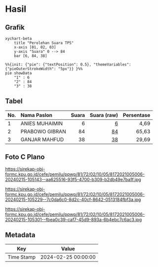 # Hasil

## Grafik

```mermaid
xychart-beta
    title "Perolehan Suara TPS"
    x-axis [01, 02, 03]
    y-axis "Suara" 0 --> 84
    bar [6, 84, 38]
```

```mermaid
%%{init: {"pie": {"textPosition": 0.5}, "themeVariables": {"pieOuterStrokeWidth": "5px"}} }%%
pie showData
    "1" : 6
    "2" : 84
    "3" : 38
```

## Tabel

| No. | Nama Paslon    | Suara | Suara (raw) | Persentase |
|:--- |:-------------- | -----:| -----------:| ----------:|
| 1   | ANIES MUHAIMIN | 6     | [6][p-1]    | 4,69       |
| 2   | PRABOWO GIBRAN | 84    | [84][p-2]   | 65,63      |
| 3   | GANJAR MAHFUD  | 38    | [38][p-3]   | 29,69      |


[p-1]: https://github.com/gigit-pemilu/pemilu-2024-81-maluku/blob/main/pilpres/hitung-suara/sub/81-maluku/sub/72-kota-tual/sub/02-pulau-dullah-selatan/sub/1005-lodar-el/sub/006-tps/sub/paslon-1.txt
[p-2]: https://github.com/gigit-pemilu/pemilu-2024-81-maluku/blob/main/pilpres/hitung-suara/sub/81-maluku/sub/72-kota-tual/sub/02-pulau-dullah-selatan/sub/1005-lodar-el/sub/006-tps/sub/paslon-2.txt
[p-3]: https://github.com/gigit-pemilu/pemilu-2024-81-maluku/blob/main/pilpres/hitung-suara/sub/81-maluku/sub/72-kota-tual/sub/02-pulau-dullah-selatan/sub/1005-lodar-el/sub/006-tps/sub/paslon-3.txt

## Foto C Plano

https://sirekap-obj-formc.kpu.go.id/cefe/pemilu/ppwp/81/72/02/10/05/8172021005006-20240215-105143--aa625516-93f5-4700-b309-b2db49e7ba1f.jpg

https://sirekap-obj-formc.kpu.go.id/cefe/pemilu/ppwp/81/72/02/10/05/8172021005006-20240215-105229--7c0da6c0-8d2c-40cf-8642-0513184fbf3a.jpg

https://sirekap-obj-formc.kpu.go.id/cefe/pemilu/ppwp/81/72/02/10/05/8172021005006-20240215-105301--fbea0c39-caf7-45d9-893a-6b4ebc7c6ac3.jpg


## Metadata

| Key        | Value               |
| ---------- | ------------------- |
| Time Stamp | 2024-02-25 00:00:00 |



